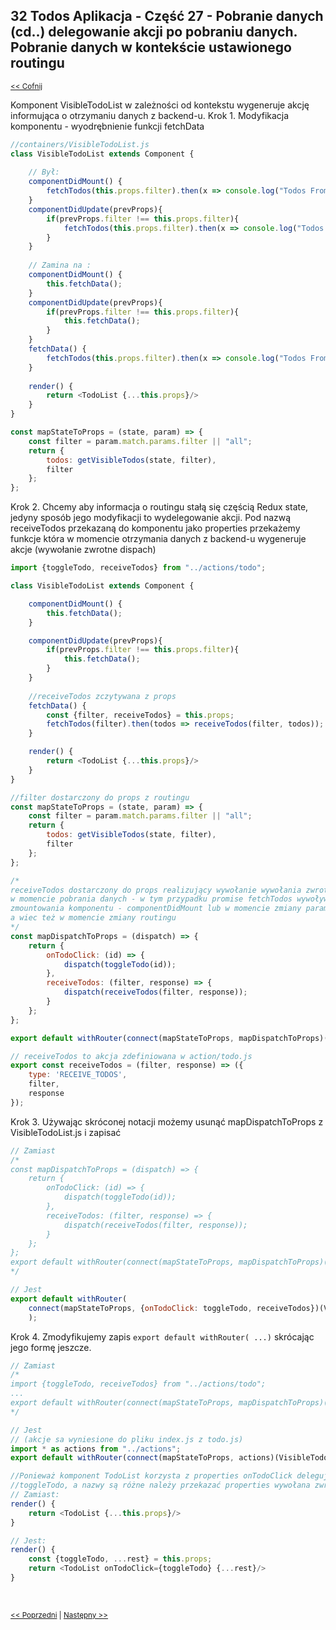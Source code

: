 ## 32 Todos Aplikacja - Część 27 - Pobranie danych (cd..) delegowanie akcji po pobraniu danych. Pobranie danych w kontekście ustawionego routingu
<sub>[<< Cofnij](https://github.com/donatuss/Redux-Start-Egghead/blob/master/README.md)</sub><br/>

Komponent VisibleTodoList w zależności od kontekstu wygeneruje akcję informująca o otrzymaniu danych z backend-u.
Krok 1. Modyfikacja komponentu - wyodrębnienie funkcji fetchData      
```javascript
//containers/VisibleTodoList.js
class VisibleTodoList extends Component {
    
    // Był:
    componentDidMount() {
        fetchTodos(this.props.filter).then(x => console.log("Todos From Fake DB", x));
    }
    componentDidUpdate(prevProps){
        if(prevProps.filter !== this.props.filter){
            fetchTodos(this.props.filter).then(x => console.log("Todos From Fake DB", x));
        }
    }
    
    // Zamina na :
    componentDidMount() {
        this.fetchData();
    }
    componentDidUpdate(prevProps){
        if(prevProps.filter !== this.props.filter){
            this.fetchData();
        }
    }
    fetchData() {
        fetchTodos(this.props.filter).then(x => console.log("Todos From Fake DB", x));
    }
        
    render() {
        return <TodoList {...this.props}/>
    }
}

const mapStateToProps = (state, param) => {
    const filter = param.match.params.filter || "all";
    return {
        todos: getVisibleTodos(state, filter),
        filter
    };
};
```
Krok 2. Chcemy aby informacja o routingu stałą się częścią Redux state, jedyny sposób jego modyfikacji to wydelegowanie akcji. Pod nazwą receiveTodos przekazaną do komponentu jako properties 
przekażemy funkcje która w momencie otrzymania danych z backend-u wygeneruje akcje (wywołanie zwrotne dispach)  
```javascript
import {toggleTodo, receiveTodos} from "../actions/todo";

class VisibleTodoList extends Component {

    componentDidMount() {
        this.fetchData();
    }

    componentDidUpdate(prevProps){
        if(prevProps.filter !== this.props.filter){
            this.fetchData();
        }
    }
    
    //receiveTodos zczytywana z props
    fetchData() {
        const {filter, receiveTodos} = this.props;
        fetchTodos(filter).then(todos => receiveTodos(filter, todos));
    }

    render() {
        return <TodoList {...this.props}/>
    }
}

//filter dostarczony do props z routingu
const mapStateToProps = (state, param) => {
    const filter = param.match.params.filter || "all";
    return {
        todos: getVisibleTodos(state, filter),
        filter
    };
};

/*
receiveTodos dostarczony do props realizujący wywołanie wywołania zwrotnego - funkcji dispach,
w momencie pobrania danych - w tym przypadku promise fetchTodos wywoływany z poziomu fetchData w momencie
zmountowania komponentu - componentDidMount lub w momencie zmiany parametru filter w componentDidUpdate
a wiec też w momencie zmiany routingu
*/   
const mapDispatchToProps = (dispatch) => {
    return {
        onTodoClick: (id) => {
            dispatch(toggleTodo(id));
        },
        receiveTodos: (filter, response) => {
            dispatch(receiveTodos(filter, response));
        }
    };
};

export default withRouter(connect(mapStateToProps, mapDispatchToProps)(VisibleTodoList));

// receiveTodos to akcja zdefiniowana w action/todo.js 
export const receiveTodos = (filter, response) => ({
    type: 'RECEIVE_TODOS',
    filter,
    response
});
```
Krok 3. Używając skróconej notacji możemy usunąć mapDispatchToProps z VisibleTodoList.js i zapisać

```javascript
// Zamiast 
/*
const mapDispatchToProps = (dispatch) => {
    return {
        onTodoClick: (id) => {
            dispatch(toggleTodo(id));
        },
        receiveTodos: (filter, response) => {
            dispatch(receiveTodos(filter, response));
        }
    };
};
export default withRouter(connect(mapStateToProps, mapDispatchToProps)(VisibleTodoList));
*/

// Jest
export default withRouter(
    connect(mapStateToProps, {onTodoClick: toggleTodo, receiveTodos})(VisibleTodoList)
    );
```
Krok 4. Zmodyfikujemy zapis ```export default withRouter( ...)``` skrócając jego formę jeszcze.
```javascript
// Zamiast
/* 
import {toggleTodo, receiveTodos} from "../actions/todo";
...
export default withRouter(connect(mapStateToProps, mapDispatchToProps)(VisibleTodoList));
*/

// Jest 
// (akcje sa wyniesione do pliku index.js z todo.js)
import * as actions from "../actions";
export default withRouter(connect(mapStateToProps, actions)(VisibleTodoList));

//Ponieważ komponent TodoList korzysta z properties onTodoClick delegując w wywołaniu zwrotnym akcję 
//toggleTodo, a nazwy są różne należy przekazać properties wywołana zwrotnego pod nazwą onTodoClick.
// Zamiast:
render() {
    return <TodoList {...this.props}/>
}

// Jest:
render() {
    const {toggleTodo, ...rest} = this.props;
    return <TodoList onTodoClick={toggleTodo} {...rest}/>
}
```

<br/>
 
 <sub>[<< Poprzedni](https://github.com/donatuss/Redux-Start-Egghead/blob/master/31-todoapps-fetch-data-on-route-change/README.md)
   | [Następny >>](https://github.com/donatuss/Redux-Start-Egghead/blob/master/33-.../README.md)
 </sub>